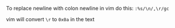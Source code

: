 To replace newline with colon newline in vim do this:
  ```:%s/\n/,\r/gc```

vim will convert ```\r``` to ```0x0a``` in the text
